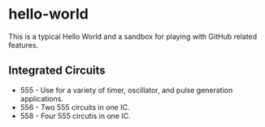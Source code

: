 # hello-world
This is a typical Hello World and a sandbox for playing with GitHub related features.

## Integrated Circuits
* 555 - Use for a variety of timer, oscillator, and pulse generation applications.
* 556 - Two 555 circuits in one IC.
* 558 - Four 555 circutis in one IC.
